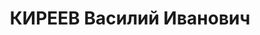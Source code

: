 ---
title: КИРЕЕВ Василий Иванович
description: 'Род. в 1894, член ВКП(б). Проживал: Бугурусланский р-н. Директор МТС
  им. Кирова

  Приговор: ВК ВС СССР, 28.01.1938 – ВМН.

  Реабилитирован 10.11.1956'
---